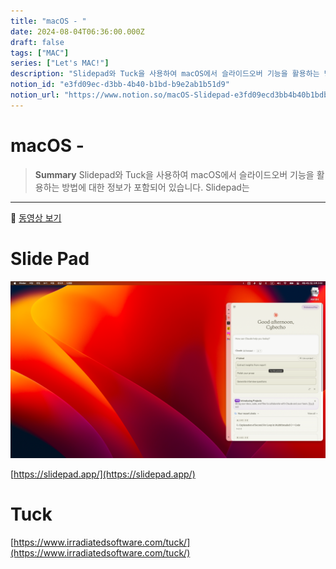```yaml
---
title: "macOS - "
date: 2024-08-04T06:36:00.000Z
draft: false
tags: ["MAC"]
series: ["Let's MAC!"]
description: "Slidepad와 Tuck을 사용하여 macOS에서 슬라이드오버 기능을 활용하는 방법에 대한 정보가 포함되어 있습니다. Slidepad는 "
notion_id: "e3fd09ec-d3bb-4b40-b1bd-b9e2ab1b51d9"
notion_url: "https://www.notion.so/macOS-Slidepad-e3fd09ecd3bb4b40b1bdb9e2ab1b51d9"
---
```


# macOS - 

> **Summary**
> Slidepad와 Tuck을 사용하여 macOS에서 슬라이드오버 기능을 활용하는 방법에 대한 정보가 포함되어 있습니다. Slidepad는 

---

🎥 [동영상 보기](https://slidepad.app/SlidepadPromo2023.mp4)

# Slide Pad

![Image](image_b33aee5def9c.png)

[https://slidepad.app/](https://slidepad.app/)

# Tuck

[https://www.irradiatedsoftware.com/tuck/](https://www.irradiatedsoftware.com/tuck/)

